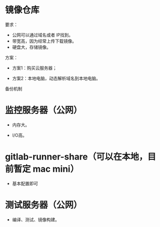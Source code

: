 # 镜像仓库

要求：

* 公网可以通过域名或者 IP找到。
* 带宽高，因为经常上传下载镜像。
* 硬盘大，存储镜像。

方案：

* 方案1：购买云服务器；

* 方案2：本地电脑，动态解析域名到本地电脑。

备份机制

# 监控服务器（公网）

* 内存大。

* I/O高。

# gitlab-runner-share（可以在本地，目前暂定 mac mini）

* 基本配置即可

# 测试服务器（公网）

* 编译、测试、镜像构建。



